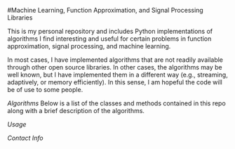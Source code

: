 #Machine Learning, Function Approximation, and Signal Processing Libraries

This is my personal repository and includes Python implementations of algorithms I find interesting and useful for certain
problems in function approximation, signal processing, and machine learning.

In most cases, I have implemented algorithms that are not readily available through other open source libraries. In other
cases, the algorithms may be well known, but I have implemented them in a different way (e.g., streaming, adaptively, or
memory efficiently). In this sense, I am hopeful the code will be of use to some people.

*Algorithms*
Below is a list of the classes and methods contained in this repo along with a brief description of the algorithms.

*Usage*

*Contact Info*



